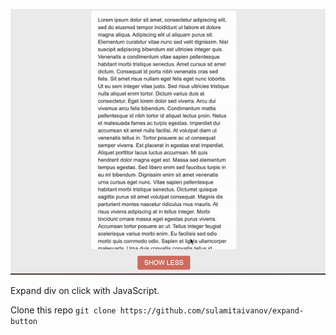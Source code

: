 ![](expandBTN.gif)

Expand div on click with JavaScript. 

Clone this repo
`git clone https://github.com/sulamitaivanov/expand-button`